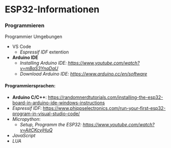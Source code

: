 # ESP32-Informationen
### Programmieren
Programmier Umgebungen
- VS Code 
    - *Espressif IDF* extention
- **Arduino IDE**  
    - *Installing Arduino IDE: https://www.youtube.com/watch?v=mBaS3YnqDaU*  
    - *Download Arduino IDE: https://www.arduino.cc/en/software*

  
#### Programmiersprachen:
- **Arduino C/C++**: https://randomnerdtutorials.com/installing-the-esp32-board-in-arduino-ide-windows-instructions  
- *Espressif IDF*: https://www.phippselectronics.com/run-your-first-esp32-program-in-visual-studio-code/
- *Micropython*:  
    - *Setup, Programm the ESP32: https://www.youtube.com/watch?v=AitCKcyjHuQ*
- *JavaScript*
- *LUA*